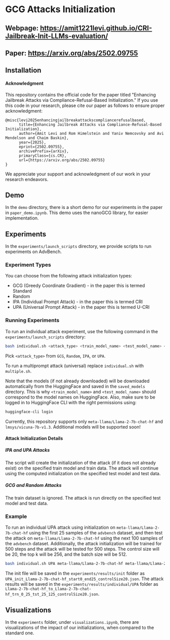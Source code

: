 # GCG Attacks Initialization
## Webpage: https://amit1221levi.github.io/CRI-Jailbreak-Init-LLMs-evaluation/
## Paper: https://arxiv.org/abs/2502.09755
## Installation

#### Acknowledgment
This repository contains the official code for the paper titled "Enhancing Jailbreak Attacks via Compliance-Refusal-Based Initialization." 
If you use this code in your research, please cite our paper as follows to ensure proper acknowledgment:

```
@misc{levi2025enhancingjailbreakattackscompliancerefusalbased,
      title={Enhancing Jailbreak Attacks via Compliance-Refusal-Based Initialization}, 
      author={Amit Levi and Rom Himelstein and Yaniv Nemcovsky and Avi Mendelson and Chaim Baskin},
      year={2025},
      eprint={2502.09755},
      archivePrefix={arXiv},
      primaryClass={cs.CR},
      url={https://arxiv.org/abs/2502.09755}
}
```
We appreciate your support and acknowledgment of our work in your research endeavors.


## Demo
In the `demo` directory, there is a short demo for our experiments in the paper in `paper_demo.ipynb`. This demo uses the nanoGCG library, for easier implementation.
 

## Experiments

In the `experiments/launch_scripts` directory, we provide scripts to run experiments on AdvBench. 

### Experiment Types

You can choose from the following attack initialization types:
- GCG (Greedy Coordinate Gradient) - in the paper this is termed Standard
- Random
- IPA (Individual Prompt Attack) - in the paper this is termed CRI
- UPA (Universal Prompt Attack) - in the paper this is termed U-CRI

### Running Experiments

To run an individual attack experiment, use the following command in the `experiments/launch_scripts` directory:
    
```bash
bash individual.sh <attack_type> <train_model_name> <test_model_name> <train_data_start> <train_data_end> <test_data_start> <test_data_end> <train_steps> <test_steps> <control_size> <top_k> <batch_size>
```

Pick `<attack_type>` from `GCG`, `Random`, `IPA`, or `UPA`. 


To run a multiprompt attack (universal) replace `individual.sh` with `multiple.sh`.

Note that the models (if not already downloaded) will be downloaded automatically from the HuggingFace and saved in the `saved_models` directory. This is why `<train_model_name>` and `<test_model_name>` should correspond to the model names on HuggingFace. Also, make sure to be logged in to HuggingFace CLI with the right permissions using:
```bash
huggingface-cli login
```

Currently, this repository supports only `meta-llama/Llama-2-7b-chat-hf` and `lmsys/vicuna-7b-v1.3`. Additional models will be supported soon!

#### Attack Initialization Details
##### IPA and UPA Attacks

The script will create the initialization of the attack (if it does not already exist) on the specified train model and train data. The attack will continue using the computed initialization on the specified test model and test data.

##### GCG and Random Attacks

The train dataset is ignored. The attack is run directly on the specified test model and test data.

### Example

To run an individual UPA attack using initialization on `meta-llama/Llama-2-7b-chat-hf` using the first 25 samples of the `advbench` dataset, and then test the attack on `meta-llama/Llama-2-7b-chat-hf` using the next 100 samples of the `advbench` dataset. Additionally, the attack initialization will be trained for 500 steps and the attack will be tested for 500 steps. The control size will be 20, the top k will be 256, and the batch size will be 512.

```bash 
bash individual.sh UPA meta-llama/Llama-2-7b-chat-hf meta-llama/Llama-2-7b-chat-hf 0 25 25 125 500 500 20 256 512
```

The init file will be saved in the `experiments/results/init` folder as `UPA_init_Llama-2-7b-chat-hf_start0_end25_controlSize20.json`. The attack results will be saved in the `experiments/results/individual/UPA` folder as `Llama-2-7b-chat-hf_to_Llama-2-7b-chat-hf_trn_0_25_tst_25_125_controlSize20.json`.

<!-- ## Viewing Results
To view all results, run the notebook `experiments/final_parse_results.ipynb`. This notebook will display the results of all experiments in the `experiments/results` directory.
 -->

## Visualizations
In the `experiments` folder, under `visualizations.ipynb`, there are visualizations of the impact of our initializations, when compared to the standard one.














<!-- 
# LLM Attacks

[![License: MIT](https://img.shields.io/badge/License-MIT-yellow.svg)](https://opensource.org/licenses/MIT)

This is the official repository for "[Universal and Transferable Adversarial Attacks on Aligned Language Models](https://arxiv.org/abs/2307.15043)" by [Andy Zou](https://andyzoujm.github.io/), [Zifan Wang](https://sites.google.com/west.cmu.edu/zifan-wang/home), [Nicholas Carlini](https://nicholas.carlini.com/), [Milad Nasr](https://people.cs.umass.edu/~milad/), [J. Zico Kolter](https://zicokolter.com/), and [Matt Fredrikson](https://www.cs.cmu.edu/~mfredrik/).

Check out our [website and demo here](https://llm-attacks.org/).

## Updates
- (2024-08-01) We release `nanogcg`, a fast and easy-to-use implementation of the GCG algorithm. `nanogcg` can be installed via pip and the code is available [here](https://github.com/GraySwanAI/nanoGCG/tree/main).
- (2023-08-16) We include a notebook `demo.ipynb` (or see it on [Colab](https://colab.research.google.com/drive/1dinZSyP1E4KokSLPcCh1JQFUFsN-WV--?usp=sharing)) containing the minimal implementation of GCG for jailbreaking LLaMA-2 for generating harmful completion.


## Table of Contents

- [Installation](#installation)
- [Models](#models)
- [Experiments](#experiments)
- [Demo](#demo)
- [Reproducibility](#reproducibility)
- [License](#license)
- [Citation](#citation)

## Installation

We need the newest version of FastChat `fschat==0.2.23` and please make sure to install this version. The `llm-attacks` package can be installed by running the following command at the root of this repository:

```bash
pip install -e .
```

## Models

Please follow the instructions to download Vicuna-7B or/and LLaMA-2-7B-Chat first (we use the weights converted by HuggingFace [here](https://huggingface.co/meta-llama/Llama-2-7b-hf)).  Our script by default assumes models are stored in a root directory named as `/DIR`. To modify the paths to your models and tokenizers, please add the following lines in `experiments/configs/individual_xxx.py` (for individual experiment) and `experiments/configs/transfer_xxx.py` (for multiple behaviors or transfer experiment). An example is given as follows.

```python
    config.model_paths = [
        "/DIR/vicuna/vicuna-7b-v1.3",
        ... # more models
    ]
    config.tokenizer_paths = [
        "/DIR/vicuna/vicuna-7b-v1.3",
        ... # more tokenizers
    ]
```

## Demo
We include a notebook `demo.ipynb` which provides an example on attacking LLaMA-2 with GCG. You can also view this notebook on [Colab](https://colab.research.google.com/drive/1dinZSyP1E4KokSLPcCh1JQFUFsN-WV--?usp=sharing). This notebook uses a minimal implementation of GCG so it should be only used to get familiar with the attack algorithm. For running experiments with more behaviors, please check Section Experiments. To monitor the loss in the demo we use `livelossplot`, so one should install this library first by pip.

```bash
pip install livelossplot
```

## Experiments 

The `experiments` folder contains code to reproduce GCG experiments on AdvBench.

- To run individual experiments with harmful behaviors and harmful strings (i.e. 1 behavior, 1 model or 1 string, 1 model), run the following code inside `experiments` (changing `vicuna` to `llama2` and changing `behaviors` to `strings` will switch to different experiment setups):

```bash
cd launch_scripts
bash run_gcg_individual.sh vicuna behaviors
```

- To perform multiple behaviors experiments (i.e. 25 behaviors, 1 model), run the following code inside `experiments`:

```bash
cd launch_scripts
bash run_gcg_multiple.sh vicuna # or llama2
```

- To perform transfer experiments (i.e. 25 behaviors, 2 models), run the following code inside `experiments`:

```bash
cd launch_scripts
bash run_gcg_transfer.sh vicuna 2 # or vicuna_guanaco 4
```

- To perform evaluation experiments, please follow the directions in `experiments/parse_results.ipynb`.

Notice that all hyper-parameters in our experiments are handled by the `ml_collections` package [here](https://github.com/google/ml_collections). You can directly change those hyper-parameters at the place they are defined, e.g. `experiments/configs/individual_xxx.py`. However, a recommended way of passing different hyper-parameters -- for instance you would like to try another model -- is to do it in the launch script. Check out our launch scripts in `experiments/launch_scripts` for examples. For more information about `ml_collections`, please refer to their [repository](https://github.com/google/ml_collections).

## Reproducibility

A note for hardware: all experiments we run use one or multiple NVIDIA A100 GPUs, which have 80G memory per chip. 

We include a few examples people told us when reproducing our results. They might also include workaround for solving a similar issue in your situation. 

- [Prompting Llama-2-7B-Chat-GGML](https://github.com/llm-attacks/llm-attacks/issues/8)
- [Possible Naming Issue for Running Experiments on Windows](https://github.com/llm-attacks/llm-attacks/issues/28)

Currently the codebase only supports training with LLaMA or Pythia based models. Running the scripts with other models (with different tokenizers) will likely result in silent errors. As a tip, start by modifying [this function](https://github.com/llm-attacks/llm-attacks/blob/main/llm_attacks/base/attack_manager.py#L130) where different slices are defined for the model.

## Citation
If you find this useful in your research, please consider citing:

```
@misc{zou2023universal,
      title={Universal and Transferable Adversarial Attacks on Aligned Language Models}, 
      author={Andy Zou and Zifan Wang and J. Zico Kolter and Matt Fredrikson},
      year={2023},
      eprint={2307.15043},
      archivePrefix={arXiv},
      primaryClass={cs.CL}
}
```

## License
`llm-attacks` is licensed under the terms of the MIT license. See LICENSE for more details.

 -->
